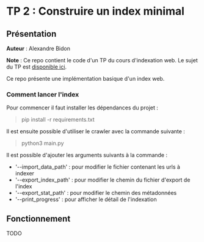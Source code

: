# TP 2 : Construire un index minimal

## Présentation
**Auteur** : Alexandre Bidon

**Note** : Ce repo contient le code d'un TP du cours d'indexation web. Le sujet du TP est [disponible ici](https://github.com/AlexandreBidon/tp_index/blob/master/docs/TP2.pdf).

Ce repo présente une implémentation basique d'un index web.

### Comment lancer l'index

Pour commencer il faut installer les dépendances du projet :

> pip install -r requirements.txt

Il est ensuite possible d'utiliser le crawler avec la commande suivante :

> python3 main.py

Il est possible d'ajouter les arguments suivants à la commande :

- '--import_data_path' : pour modifier le fichier contenant les urls à indexer
- '--export_index_path' : pour modifier le chemin du fichier d'export de l'index
- '--export_stat_path' : pour modifier le chemin des métadonnées
- '--print_progress' : pour afficher le détail de l'indexation

## Fonctionnement

TODO
